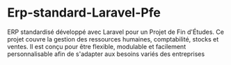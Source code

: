 # Erp-standard-Laravel-Pfe
ERP standardisé développé avec Laravel pour un Projet de Fin d'Études. Ce projet couvre la gestion des ressources humaines, comptabilité, stocks et ventes. Il est conçu pour être flexible, modulable et facilement personnalisable afin de s'adapter aux besoins variés des entreprises
